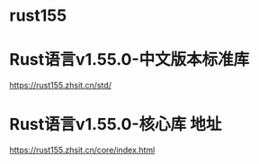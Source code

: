# rust155

# Rust语言v1.55.0-中文版本标准库
https://rust155.zhsit.cn/std/


# Rust语言v1.55.0-核心库 地址
https://rust155.zhsit.cn/core/index.html

